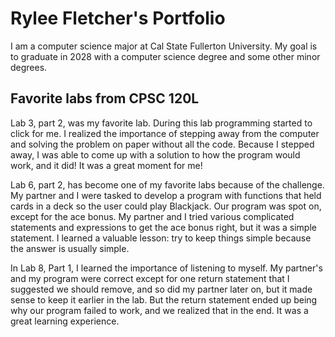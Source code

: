 
# Rylee Fletcher's Portfolio

I am a computer science major at Cal State Fullerton University. My goal is to graduate in 2028 with a computer science degree and some other minor degrees. 

## Favorite labs from CPSC 120L

Lab 3, part 2, was my favorite lab. During this lab programming started to click for me. I realized the importance of stepping away from the computer and solving the problem on paper without all the code. Because I stepped away, I was able to come up with a solution to how the program would work, and it did! It was a great moment for me!

Lab 6, part 2, has become one of my favorite labs because of the challenge. My partner and I were tasked to develop a program with functions that held cards in a deck so the user could play Blackjack. Our program was spot on, except for the ace bonus. My partner and I tried various complicated statements and expressions to get the ace bonus right, but it was a simple statement. I learned a valuable lesson: try to keep things simple because the answer is usually simple.

In Lab 8, Part 1, I learned the importance of listening to myself. My partner's and my program were correct except for one return statement that I suggested we should remove, and so did my partner later on, but it made sense to keep it earlier in the lab. But the return statement ended up being why our program failed to work, and we realized that in the end. It was a great learning experience.

